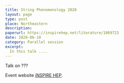```yaml
---
title: String Phenomenology 2020
layout: page
type: post
place: Northeastern
description: 
paperurl: https://inspirehep.net/literature/1869723
date: 2020-06-10
category: Parallel session
excerpt:
  In this talk ....
---
```



Talk on ???

Event website [iNSPIRE HEP](https://inspirehep.net/authors/1635387?ui-citation-summary=true).
